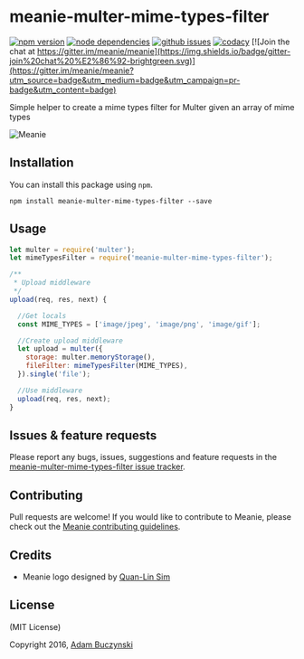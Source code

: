 # meanie-multer-mime-types-filter

[![npm version](https://img.shields.io/npm/v/meanie-multer-mime-types-filter.svg)](https://www.npmjs.com/package/meanie-multer-mime-types-filter)
[![node dependencies](https://david-dm.org/meanie/multer-mime-types-filter.svg)](https://david-dm.org/meanie/multer-mime-types-filter)
[![github issues](https://img.shields.io/github/issues/meanie/multer-mime-types-filter.svg)](https://github.com/meanie/multer-mime-types-filter/issues)
[![codacy](https://img.shields.io/codacy/c0decdb116194cc9b1e7c1d53b6a8b3d.svg)](https://www.codacy.com/app/meanie/multer-mime-types-filter)
[![Join the chat at https://gitter.im/meanie/meanie](https://img.shields.io/badge/gitter-join%20chat%20%E2%86%92-brightgreen.svg)](https://gitter.im/meanie/meanie?utm_source=badge&utm_medium=badge&utm_campaign=pr-badge&utm_content=badge)

Simple helper to create a mime types filter for Multer given an array of mime types

![Meanie](https://raw.githubusercontent.com/meanie/meanie/master/meanie-logo-full.png)

## Installation

You can install this package using `npm`.

```shell
npm install meanie-multer-mime-types-filter --save
```

## Usage

```js
let multer = require('multer');
let mimeTypesFilter = require('meanie-multer-mime-types-filter');

/**
 * Upload middleware
 */
upload(req, res, next) {

  //Get locals
  const MIME_TYPES = ['image/jpeg', 'image/png', 'image/gif'];

  //Create upload middleware
  let upload = multer({
    storage: multer.memoryStorage(),
    fileFilter: mimeTypesFilter(MIME_TYPES),
  }).single('file');

  //Use middleware
  upload(req, res, next);
}  
```

## Issues & feature requests

Please report any bugs, issues, suggestions and feature requests in the [meanie-multer-mime-types-filter issue tracker](https://github.com/meanie/multer-mime-types-filter/issues).

## Contributing

Pull requests are welcome! If you would like to contribute to Meanie, please check out the [Meanie contributing guidelines](https://github.com/meanie/meanie/blob/master/CONTRIBUTING.md).

## Credits

* Meanie logo designed by [Quan-Lin Sim](mailto:quan.lin.sim+meanie@gmail.com)

## License
(MIT License)

Copyright 2016, [Adam Buczynski](http://adambuczynski.com)
